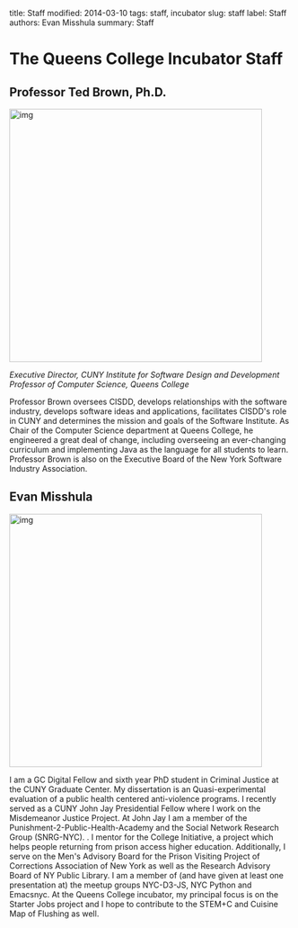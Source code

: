 title: Staff
modified: 2014-03-10
tags: staff, incubator
slug: staff
label: Staff
authors: Evan Misshula
summary: Staff

# The Queens College Incubator Staff

## Professor Ted Brown, Ph.D.

<p><img src="../images/Ted<sub>Brown.jpg</sub>" width="450px" alt="img" title="Ted<sub>Brown.jpg</sub>"></p>

*Executive Director, CUNY Institute for Software Design and Development*
*Professor of Computer Science, Queens College*

Professor Brown oversees CISDD, develops relationships with the
software industry, develops software ideas and applications,
facilitates CISDD's role in CUNY and determines the mission and goals
of the Software Institute. As Chair of the Computer Science department
at Queens College, he engineered a great deal of change, including
overseeing an ever-changing curriculum and implementing Java as the
language for all students to learn. Professor Brown is also on the
Executive Board of the New York Software Industry Association.

## Evan Misshula

<p><img src="../images/Evan<sub>Misshula.jpg</sub>" width="450px" alt="img" title="Evan<sub>Misshula.jpg</sub>"></p>

I am a GC Digital Fellow and sixth year PhD student in Criminal
Justice at the CUNY Graduate Center. My dissertation is an
Quasi-experimental evaluation of a public health centered
anti-violence programs. I recently served as a CUNY John Jay
Presidential Fellow where I work on the Misdemeanor Justice
Project. At John Jay I am a member of the
Punishment-2-Public-Health-Academy and the Social Network Research
Group (SNRG-NYC). . I mentor for the College Initiative, a project
which helps people returning from prison access higher
education. Additionally, I serve on the Men's Advisory Board for the
Prison Visiting Project of Corrections Association of New York as well
as the Research Advisory Board of NY Public Library. I am a member of
(and have given at least one presentation at) the meetup groups
NYC-D3-JS, NYC Python and Emacsnyc. At the Queens College incubator,
my principal focus is on the Starter Jobs project and I hope to
contribute to the STEM+C and Cuisine Map of Flushing as well.